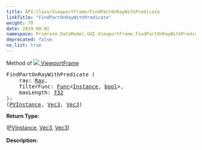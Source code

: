 ```yaml
---
title: API:Class/ViewportFrame/FindPartOnRayWithPredicate
linkTitle: "FindPartOnRayWithPredicate"
weight: 70
date: 2019-08-02
namespace: Primrose.DataModel.GUI.ViewportFrame.FindPartOnRayWithPredicate
deprecated: false
no_list: true
---
```

Method of <a href="/docs/api-reference/Class/ViewportFrame"><img src="/icons/silk/frame.png"/>&nbsp;ViewportFrame</a>
<pre class="method-declaration">
FindPartOnRayWithPredicate (
    ray: <a class="type" href="/docs/api-reference/DataType/Ray">Ray</a>,
    filterFunc: <a class="type" href="/docs/api-reference/System/Func">Func</a><<a class="type" href="/docs/api-reference/Class/Instance">Instance</a>, <a class="type" href="/docs/api-reference/System/Primitives#boolean">bool</a>>,
    maxLength: <a class="type" href="/docs/api-reference/System/Primitives#single">f32</a>
): <div class="tuple"><a class="type" href="/docs/api-reference/System/ValueTuple"></a>(<a class="type" href="/docs/api-reference/Class/PVInstance">PVInstance</a>, <a class="type" href="/docs/api-reference/DataType/Vec3">Vec3</a>, <a class="type" href="/docs/api-reference/DataType/Vec3">Vec3</a>)</div></pre>
<b>Return Type: </b>
<div class="tuple"><a class="type" href="/docs/api-reference/System/ValueTuple"></a>(<a class="type" href="/docs/api-reference/Class/PVInstance">PVInstance</a>, <a class="type" href="/docs/api-reference/DataType/Vec3">Vec3</a>, <a class="type" href="/docs/api-reference/DataType/Vec3">Vec3</a>)</div>
<br/>
<b>Description: </b>
